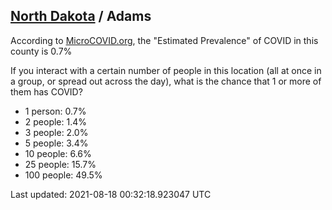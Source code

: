 
## [North Dakota](/united-states/north-dakota) / Adams

According to [MicroCOVID.org](http://microcovid.org),
the "Estimated Prevalence" of COVID in this county is 0.7%

If you interact with a certain number of people in this location
(all at once in a group, or spread out across the day), what is the chance that
1 or more of them has COVID?

- 1 person: 0.7%
- 2 people: 1.4%
- 3 people: 2.0%
- 5 people: 3.4%
- 10 people: 6.6%
- 25 people: 15.7%
- 100 people: 49.5%

Last updated: 2021-08-18 00:32:18.923047 UTC
